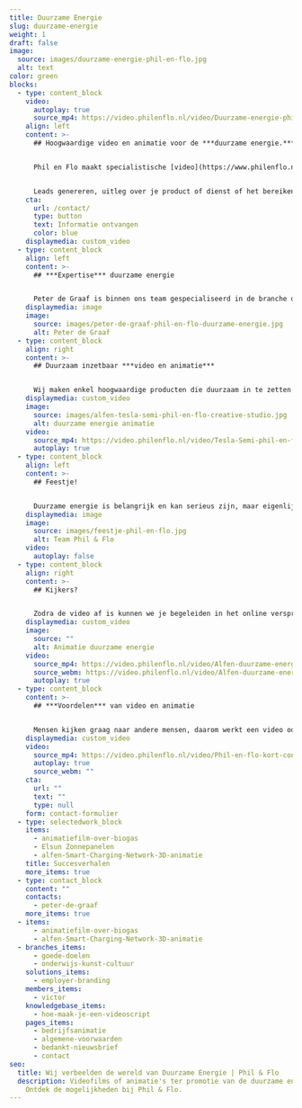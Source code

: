 ```yaml
---
title: Duurzame Energie
slug: duurzame-energie
weight: 1
draft: false
image:
  source: images/duurzame-energie-phil-en-flo.jpg
  alt: text
color: green
blocks:
  - type: content_block
    video:
      autoplay: true
      source_mp4: https://video.philenflo.nl/video/Duurzame-energie-phil-en-flo2.mp4
    align: left
    content: >-
      ## Hoogwaardige video en animatie voor de ***duurzame energie.***


      Phil en Flo maakt specialistische [video](https://www.philenflo.nl/oplossingen/video-laten-maken/) en [animatiefilms](https://www.philenflo.nl/oplossingen/animatie-laten-maken/) met impact, speciaal voor jouw organisatie in de duurzame energie. Maak impact bij je doelgroep, dankzij onze kennis en expertise. Zonder dat dit jou veel tijd kost. 


      Leads genereren, uitleg over je product of dienst of het bereiken van je doelgroep, onze video en animatie specialist heeft de focus op jouw branche.
    cta:
      url: /contact/
      type: button
      text: Informatie ontvangen
      color: blue
    displaymedia: custom_video
  - type: content_block
    align: left
    content: >-
      ## ***Expertise*** duurzame energie


      Peter de Graaf is binnen ons team gespecialiseerd in de branche duurzame energie en is het aanspreekpunt op dit vlak. Hij heeft veel expertise op dit gebied en samen met jou kan hij het verhaal duiden en begrijpbaar maken voor jouw doelgroep. Je kan Peter bellen op 085 -273 8331 om direct even te sparren over de mogelijkheden.
    displaymedia: image
    image:
      source: images/peter-de-graaf-phil-en-flo-duurzame-energie.jpg
      alt: Peter de Graaf
  - type: content_block
    align: right
    content: >-
      ## Duurzaam inzetbaar ***video en animatie***


      Wij maken enkel hoogwaardige producten die duurzaam in te zetten zijn. Dit betekent dat de film voor langere periode inhoudelijk relevant en bruikbaar is. Dit realiseren we door het script en de creatieve inhoud zo relevant mogelijk te maken.
    displaymedia: custom_video
    image:
      source: images/alfen-tesla-semi-phil-en-flo-creative-studio.jpg
      alt: duurzame energie animatie
    video:
      source_mp4: https://video.philenflo.nl/video/Tesla-Semi-phil-en-flo.mp4
      autoplay: true
  - type: content_block
    align: left
    content: >-
      ## Feestje!


      Duurzame energie is belangrijk en kan serieus zijn, maar eigenlijk proberen we er juist een feestje van te maken. Qua samenwerking met jullie en ons team en natuurlijk ook voor de eindgebruiker; de persoon die de film gaat kijken. Een feestje om samen creatief tot een prachtig product te komen en een feestje voor de kijker om naar te kijken. Mooie beelden, een boeiend verhaal en een interessante boodschap.
    displaymedia: image
    image:
      source: images/feestje-phil-en-flo.jpg
      alt: Team Phil & Flo
    video:
      autoplay: false
  - type: content_block
    align: right
    content: >-
      ## Kijkers?


      Zodra de video af is kunnen we je begeleiden in het online verspreiden ervan. Zo weet je zeker dat de boodschap van de film ook bij de juiste doelgroep terecht komt. Dit kan op LinkedIn, Instagram, [YouTube](https://www.philenflo.nl/you-tube-marketing/) Twitter en nog veel meer kanalen. Als je echt grote campagnes wil draaien met de film zullen we ook meerdere versies van de film maken om zo te testen welke versie het beste aanslaat bij je publiek. Bel ons direct voor vrijblijvend advies op 085 -273 8331.
    displaymedia: custom_video
    image:
      source: ""
      alt: Animatie duurzame energie
    video:
      source_mp4: https://video.philenflo.nl/video/Alfen-duurzame-energie.mp4
      source_webm: https://video.philenflo.nl/video/Alfen-duurzame-energie.webm
      autoplay: true
  - type: content_block
    content: >-
      ## ***Voordelen*** van video en animatie


      Mensen kijken graag naar andere mensen, daarom werkt een video ook sterker dan een stuk tekst alleen. Voor de duurzame energie branche ontwikkelen we graag video's die aanspreken bij de doelgroep. Echter sommige initiatieven zijn niet in "gewoon" beeld te vatten, in dat geval kan je beter kiezen voor animatie. Het voordeel van animatie is dat we de omgeving en het product in zijn geheel controleren en verhelderen. ***Vraag ons naar de mogelijkheden via onderstaand formulier.***
    displaymedia: custom_video
    video:
      source_mp4: https://video.philenflo.nl/video/Phil-en-flo-kort-contact2.mp4
      autoplay: true
      source_webm: ""
    cta:
      url: ""
      text: ""
      type: null
    form: contact-formulier
  - type: selectedwork_block
    items:
      - animatiefilm-over-biogas
      - Elsun Zonnepanelen
      - alfen-Smart-Charging-Network-3D-animatie
    title: Succesverhalen
    more_items: true
  - type: contact_block
    content: ""
    contacts:
      - peter-de-graaf
    more_items: true
  - items:
      - animatiefilm-over-biogas
      - alfen-Smart-Charging-Network-3D-animatie
  - branches_items:
      - goede-doelen
      - onderwijs-kunst-cultuur
    solutions_items:
      - employer-branding
    members_items:
      - victor
    knowledgebase_items:
      - hoe-maak-je-een-videoscript
    pages_items:
      - bedrijfsanimatie
      - algemene-voorwaarden
      - bedankt-nieuwsbrief
      - contact
seo:
  title: Wij verbeelden de wereld van Duurzame Energie | Phil & Flo
  description: Videofilms of animatie's ter promotie van de duurzame energie.
    Ontdek de mogelijkheden bij Phil & Flo.
---
```

